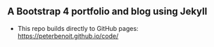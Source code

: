 
## A Bootstrap 4 portfolio and blog using Jekyll

* This repo builds directly to GitHub pages: https://peterbenoit.github.io/code/

